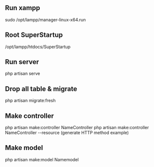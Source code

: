 ## Run xampp
sudo /opt/lampp/manager-linux-x64.run

## Root SuperStartup
/opt/lampp/htdocs/SuperStartup

## Run server
php artisan serve

## Drop all table & migrate
php artisan migrate:fresh

## Make controller
php artisan make:controller NameController
php artisan make:controller NameController --resource (generate HTTP method example)

## Make model
php artisan make:model Namemodel
